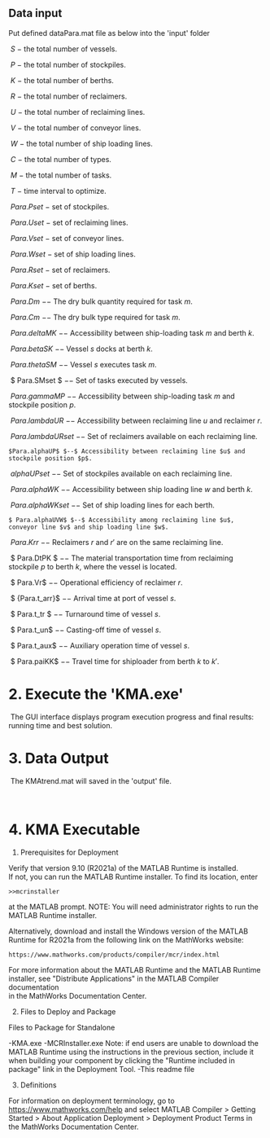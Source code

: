 ## Data input

Put  defined dataPara.mat file as below into the 'input' folder

​	$S$ $-$ the total number of vessels.

​	$P$  $-$ the total number of stockpiles.

​	$K$  $-$ the total number of berths.

​	$R$  $-$ the total number of reclaimers.

​	$U$  $-$ the total number of reclaiming lines.

​	$V$  $-$ the total number of conveyor lines.

​	$W$  $-$ the total number of ship loading lines.

​	$C$  $-$ the total number of types.

​	$M$  $-$ the total number of tasks.

​	$T$  $-$ time interval to optimize.

​	$Para.Pset$  $-$ set of stockpiles.

​	$Para.Uset$  $-$ set of reclaiming lines.

​	$Para.Vset$  $-$ set of conveyor lines.

​	$Para.Wset$  $-$ set of ship loading lines.

​	$Para.Rset$  $-$ set of reclaimers.

​	$Para.Kset$  $-$ set of berths.

​	${Para.{Dm}}$ $--$ The dry bulk quantity required for task $m$.

​	${Para.{Cm}}$ $--$ The dry bulk type required for task $m$.

​	$Para.{deltaMK}$ $--$ Accessibility between ship-loading task $m$ and berth $k$.

​	${Para.betaSK}$ $--$ Vessel $s$ docks at berth $k$.

​	${ Para.thetaSM}$ $--$ Vessel $s$ executes task $m$.

​	$ Para.SMset $ $--$ Set of tasks executed by vessels.

​	${ Para.gammaMP}$ $--$ Accessibility between ship-loading task $m$ and stockpile position $p$.

​	${Para.lambdaUR}$ $--$ Accessibility between reclaiming line $u$ and reclaimer $r$.

​	${Para.lambdaURset}$ $--$ Set of reclaimers available on each reclaiming line.

 	$Para.alphaUP$ $--$ Accessibility between reclaiming line $u$ and stockpile position $p$. 

​	$alphaUPset$ $--$ Set of stockpiles available on each reclaiming line.

​	$Para.alphaWK$ $--$ Accessibility between ship loading line $w$ and berth $k$.

​	$Para.alphaWKset$ $--$ Set of ship loading lines for each berth.

 	$ Para.alphaUVW$ $--$ Accessibility among reclaiming line $u$, conveyor line $v$ and ship loading line $w$.

​	${Para.Krr}$ $--$ Reclaimers $r$ and ${r}'$ are on the same reclaiming line.

​	$ Para.DtPK $ $--$ The material transportation time from reclaiming stockpile $p$ to berth $k$, where the vessel is located.

​	$ Para.Vr$ $--$ Operational efficiency of reclaimer $r$.

​	$ {Para.t\_arr}$ $--$ Arrival time at port of vessel $s$.

​	$ Para.t\_tr $ $--$ Turnaround time of vessel $s$.

​	$ Para.t\_un$ $--$ Casting-off time of vessel $s$.

​	$ Para.t\_aux$ $--$ Auxiliary operation time of vessel $s$.

​	$ Para.paiKK$ $--$ Travel time for shiploader from berth $k$ to ${k}'$.

# 2. Execute the 'KMA.exe'

​	The GUI interface displays program execution progress and final results: running time and best solution.


# 3. Data Output

​	The KMAtrend.mat will saved in the 'output' file.

​	

# 4. KMA Executable

1. Prerequisites for Deployment 

Verify that version 9.10 (R2021a) of the MATLAB Runtime is installed.   
If not, you can run the MATLAB Runtime installer.
To find its location, enter

    >>mcrinstaller

at the MATLAB prompt.
NOTE: You will need administrator rights to run the MATLAB Runtime installer. 

Alternatively, download and install the Windows version of the MATLAB Runtime for R2021a 
from the following link on the MathWorks website:

    https://www.mathworks.com/products/compiler/mcr/index.html

For more information about the MATLAB Runtime and the MATLAB Runtime installer, see 
"Distribute Applications" in the MATLAB Compiler documentation  
in the MathWorks Documentation Center.

2. Files to Deploy and Package

Files to Package for Standalone 

-KMA.exe
-MCRInstaller.exe 
    Note: if end users are unable to download the MATLAB Runtime using the
    instructions in the previous section, include it when building your 
    component by clicking the "Runtime included in package" link in the
    Deployment Tool.
-This readme file 



3. Definitions

For information on deployment terminology, go to
https://www.mathworks.com/help and select MATLAB Compiler >
Getting Started > About Application Deployment >
Deployment Product Terms in the MathWorks Documentation
Center.
